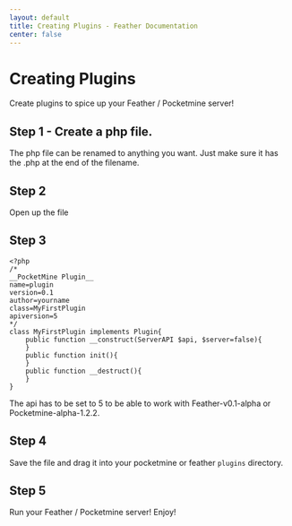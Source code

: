 ```yaml
---
layout: default
title: Creating Plugins - Feather Documentation
center: false
---
```


# Creating Plugins 
Create plugins to spice up your Feather / Pocketmine server!

## Step 1 - Create a php file. 
The php file can be renamed to anything you want. Just make sure it has the .php at the end of the filename.

## Step 2
Open up the file

## Step 3
```
<?php
/*
__PocketMine Plugin__
name=plugin
version=0.1
author=yourname
class=MyFirstPlugin
apiversion=5
*/
class MyFirstPlugin implements Plugin{
    public function __construct(ServerAPI $api, $server=false){
    }
    public function init(){
    }
    public function __destruct(){
    }
}
```

The api has to be set to 5 to be able to work with Feather-v0.1-alpha or Pocketmine-alpha-1.2.2.

## Step 4
Save the file and drag it into your pocketmine or feather ```plugins``` directory.

## Step 5 
Run your Feather / Pocketmine server! Enjoy!
